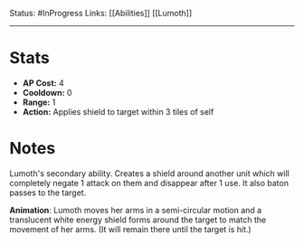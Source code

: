 Status: #InProgress 
Links: [[Abilities]] [[Lumoth]]
___
# Stats
- **AP Cost:** 4
- **Cooldown:** 0
- **Range:** 1
- **Action:** Applies shield to target within 3 tiles of self
# Notes

Lumoth's secondary ability. Creates a shield around another unit which will completely negate 1 attack on them and disappear after 1 use. It also baton passes to the target.

**Animation**: Lumoth moves her arms in a semi-circular motion and a translucent white energy shield forms around the target to match the movement of her arms. (It will remain there until the target is hit.)